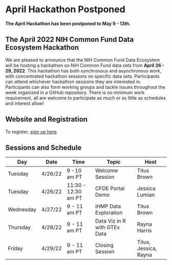 # April Hackathon Postponed

**The April Hackathon has been postponed to May 9 - 13th.**

## The April 2022 NIH Common Fund Data Ecosystem Hackathon

We are pleased to announce that the NIH Common Fund Data Ecosystem will be hosting a hackathon on NIH Common Fund data sets from **April 26 - 29, 2022**. This hackathon has both synchronous and asynchronous work, with concentrated hackathon sessions on specific data sets. Participants can attend whichever hackathon sessions they are interested in. Participants can also form working groups and tackle issues throughout the week organized in a GitHub repository. There is no minimum work requirement, all are welcome to participate as much or as little as schedules and interest allow!

## Website and Registration

To register, [sign up here](https://www.nih-cfde.org/events/april-2022-hackathon/).

## Sessions and Schedule

| Day | Date | Time | Topic | Host |
| --- | --- | --- | --- | --- |
| Tuesday | 4/26/22 | 9 -10 am PT | Welcome Session | Titus Brown |
| Tuesday | 4/26/22 | 11:30 - 12:30 am PT | CFDE Portal Demo | Jessica Lumian |
| Wednesday | 4/27/22 | 9 - 11 am PT | iHMP Data Exploration | Titus Brown |
| Thursday | 4/28/22 | 9 - 11 am PT | Data Viz in R with GTEx Data  | Rayna Harris |
| Friday | 4/29/22 | 9 - 11 am PT | Closing Session  | Titus, Jessica, Rayna |
